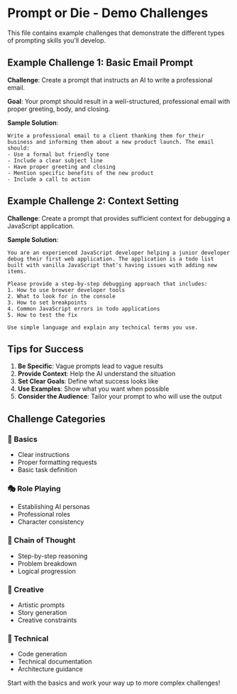 # Prompt or Die - Demo Challenges

This file contains example challenges that demonstrate the different types of prompting skills you'll develop.

## Example Challenge 1: Basic Email Prompt

**Challenge**: Create a prompt that instructs an AI to write a professional email.

**Goal**: Your prompt should result in a well-structured, professional email with proper greeting, body, and closing.

**Sample Solution**:
```
Write a professional email to a client thanking them for their business and informing them about a new product launch. The email should:
- Use a formal but friendly tone
- Include a clear subject line
- Have proper greeting and closing
- Mention specific benefits of the new product
- Include a call to action
```

## Example Challenge 2: Context Setting

**Challenge**: Create a prompt that provides sufficient context for debugging a JavaScript application.

**Sample Solution**:
```
You are an experienced JavaScript developer helping a junior developer debug their first web application. The application is a todo list built with vanilla JavaScript that's having issues with adding new items. 

Please provide a step-by-step debugging approach that includes:
1. How to use browser developer tools
2. What to look for in the console
3. How to set breakpoints
4. Common JavaScript errors in todo applications
5. How to test the fix

Use simple language and explain any technical terms you use.
```

## Tips for Success

1. **Be Specific**: Vague prompts lead to vague results
2. **Provide Context**: Help the AI understand the situation
3. **Set Clear Goals**: Define what success looks like
4. **Use Examples**: Show what you want when possible
5. **Consider the Audience**: Tailor your prompt to who will use the output

## Challenge Categories

### 🎯 Basics
- Clear instructions
- Proper formatting requests
- Basic task definition

### 🎭 Role Playing
- Establishing AI personas
- Professional roles
- Character consistency

### 🧠 Chain of Thought
- Step-by-step reasoning
- Problem breakdown
- Logical progression

### 🎨 Creative
- Artistic prompts
- Story generation
- Creative constraints

### 🔧 Technical
- Code generation
- Technical documentation
- Architecture guidance

Start with the basics and work your way up to more complex challenges!